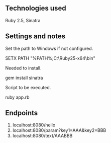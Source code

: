 
Technologies used
-----------------------------------------------------------------------------------------
Ruby 2.5, Sinatra

Settings and notes
-----------------------------------------------------------------------------------------
Set the path to Windows if not configured.

SETX PATH "%PATH%;C:\Ruby25-x64\bin"

Needed to install.

gem install sinatra

Script to be executed.

ruby app.rb

Endpoints
-----------------------------------------------------------------------------------------
1. localhost:8080/hello
2. localhost:8080/param?key1=AAA&key2=BBB
3. localhost:8080/text/AAABBB
